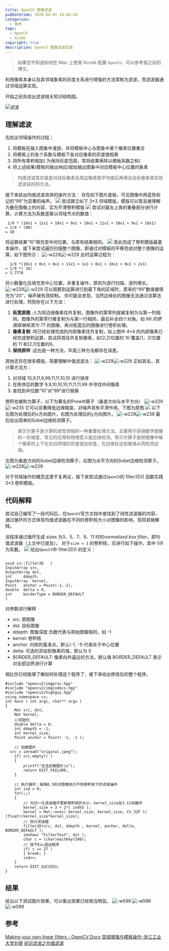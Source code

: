 ```yaml
---
title: OpenCV 图像滤波
pubDatetime: 2020-04-01 18:40:20
categories:
  - 技术
tags:
  - OpenCV
  - Xcode
copyright: true
description: OpenCV 图像滤波实践
---
```


> 如果您不知道如何在 Mac 上使用 Xcode 配置 `OpenCV`，可以参考我之前的博文。

利用像素本身以及其邻域象素的灰度关系进行增强的方法常称为滤波，而滤波器通过邻域运算实现。

开始之前先给出滤波相关知识结构图。

<!--more-->

![滤波](http://image.stephenfang.me/mweb/滤波.png)

## 理解滤波

先给出邻域操作的过程；

1. 将模板在输入图象中漫游，并将模板中心与图象中某个像素位置重合
2. 将模板上的各个系数与模板下各对应像素的灰度值相乘
3. 将所有乘积相加( 为保持灰度范围，常将结果再除以模板系数之和)
4. 将上述结果(模板的输出响应)赋给输出图象中对应模板中心位置的象素

> 均值滤波其实就是对目标像素及周边像素取平均值后再填会目标像素来实现滤波目的的方法。

接下来给出均值滤波具体的操作方法：
存在如下图片底板，可见图像中用蓝色标记的“99”为显著的噪声。
![](http://image.stephenfang.me/mweb/15857298630296.jpg)
尝试建立如下 3\*3 邻域模版，模版可以暂且被理解为叠在图像上的内容，实为平滑卷积模版
![](http://image.stephenfang.me/mweb/15857297422480.jpg)
尝试对最左上角的重叠部分进行计算，计算方法为系数逐乘以邻域节点的数值：

```
 1/9 * (10x1 + 11x1 + 10x1 + 9x1 + 10x1 + 11x1 + 10x1 + 9x1 + 10x1)
= 1/9 * (90)
= 10
```

将运算结果“10”填充至中间位置，与原有结果相同。
![](http://image.stephenfang.me/mweb/15857302402257.jpg)
至此完成了卷积模版最基本操作，接下来尝试遍历扫描整个图像，即通过对模板的平移完成对整个图像的运算，如下图所示：
![-w229](http://image.stephenfang.me/mweb/15857305800473.jpg)![-w229](http://image.stephenfang.me/mweb/15857305984728.jpg)
此时运算过程为：

```
  1/9 *(10x1 + 0x1 + 0x1 + 11x1 + 1x1 + 0x1 + 10x1 + 0x1 + 2x1)
= 1/9 *( 34)
= 3.7778
```

将小数量化后填充至中心位置，并重复操作，原则为逐行扫描，逐列增长。
![-w229](http://image.stephenfang.me/mweb/15857308419472.jpg)![-w229](http://image.stephenfang.me/mweb/15857308571783.jpg)
可以观察到运算进行到最下角的区域时，原来的“99”数值被填充为“20”，噪声被有效抑制。
你可能会发现，当然边缘处的图像无法通过该算法进行处理，然而存在以下方法：

1. **拓宽原图** :人为将边缘像素往外复制，图像外的第零列就被复制为与第一列相同，图像外的第零行被复制为与第一行相同，最后补全四个对角。如 6*6 的原图就被拓宽为 7*7 的图像，再对拓宽后的图像进行卷积处理。
2. **像素复制** :将已经处理完成的内部像素往外复制，如上图中 4\*4 的内部像素已经完成卷积运算，尝试将其往外复制像素，如(2,2)位置的 10 覆盖(1，2)位置的 11 和(2,1)位置的9。
3. **保持原样** :这也是一种方法，毕竟三种方法都存在误差。

其他还存在很多模版，简要理解中值滤波法：
![-w229](http://image.stephenfang.me/mweb/15857320034469.jpg)![-w229](http://image.stephenfang.me/mweb/15857320145830.jpg)
正如其名，其计算方法为：

1. 对邻域 10,9,11,9,99,11,11,10,10 进行排序
2. 在排序后的数字 9,9,10,10,10,11,11,11,99 中寻找中间像素
3. 查找到中位数“10”对”99“进行替换

卷积也被称为算子，以下为著名的Prewitt算子（垂直方向与水平方向）
![-w229](http://image.stephenfang.me/mweb/15857327960667.jpg)![-w235](http://image.stephenfang.me/mweb/15857328571767.jpg)
它可以显著降低边缘精度，对噪声具有平滑作用。下图为原图
![](http://image.stephenfang.me/mweb/15857329308611.jpg)
以下左图为处理后的x方向图片，右图为处理后的y方向图片。
![-w229](http://image.stephenfang.me/mweb/15857329552320.jpg)![-w238](http://image.stephenfang.me/mweb/15857329695411.jpg)
最后给出简单的Sobel边缘检测算子。

> 索贝尔算子是计算机视觉领域的一种重要处理方法。主要用于获得数字图像的一阶梯度，常见的应用和物理意义是边缘检测。索贝尔算子是把图像中每个像素的上下左右四领域的灰度值加权差，在边缘处达到极值从而检测边缘。

左图为垂直方向的Sobel边缘检测算子，右图为水平方向的Sobel边缘检测算子。
![-w229](http://image.stephenfang.me/mweb/15857325986198.jpg)![-w229](http://image.stephenfang.me/mweb/15857327147059.jpg)

对于邻域操作的概念这里不复再议，接下来尝试通过`OpenCV`的 filter2D() 函数实践 3\*3 卷积模板。

## 代码解释

尝试自己编写了一段代码后，在`OpenCV`官方文档中查找到了线性滤波器的内容，通过循环的方式体现均值滤波器在不同的卷积核大小对图像的影响，现将其做解释。

该程序通过循环生成 sizes 为3、5、7、9、11 时的*normalized box filter*，即均值滤波器（上文中已提及）。
对于`size = 3` 的卷积核，应进行如下操作，其中 1/9 为系数。
![](http://image.stephenfang.me/mweb/15857352054151.jpg)
给出`OpenCV`中 filter2D() 的定义：

```objc

void cv::filter2D	(
InputArray src,
OutputArray dst,
int 	ddepth,
InputArray 	kernel,
Point 	anchor = Point(-1,-1),
double 	delta = 0,
int 	borderType = BORDER_DEFAULT
)
```

对参数进行解释

- src: 原图像
- dst: 目标图像
- ddepth: 图像深度.负数代表与原始图像相同，如 -1
- kernel: 卷积核
- anchor: 内核的基准点，默认(-1, -1) 代表处于中心位置
- delta: 可选的添加到像素的值，默认为 0
- BORDER_DEFAULT: 像素向外逼近的方法，默认值 BORDER_DEFAULT 表示对全部边界进行计算

相比你已经能够了解如何处理这个程序了，接下来给出修改后的整个程序。

```objc
#include "opencv2/imgproc.hpp"
#include "opencv2/imgcodecs.hpp"
#include "opencv2/highgui.hpp"
using namespace cv;
int main ( int argc, char** argv )
{
    Mat src, dst;
    Mat kernel;
    //初始化
    double delta = 0;
    int ddepth = -1;
    int kernel_size;
    Point anchor = Point( -1, -1 );

    // 加载图片
  src = imread("original.jpeg");
    if( src.empty() )
    {
        printf("无法加载图片\n");
        return EXIT_FAILURE;
    }

    // 执行循环：每隔0.5秒对图像执行不同卷积核下的滤波操作
    int ind = 0;
    for(;;)
    {
        // 为归一化滤波循环更新卷积核的大小，kernel_size在3-11间循环
        kernel_size = 3 + 2*( ind%5 );
        kernel = Mat::ones( kernel_size, kernel_size, CV_32F )/ (float)(kernel_size*kernel_size);
        // 执行滤波器
        filter2D(src, dst, ddepth , kernel, anchor, delta, BORDER_DEFAULT );
        imshow( "FilterTest", dst );
        char c = (char)waitKey(500);
        // 按下Esc退出程序
        if( c == 27 )
        { break; }
        ind++;
    }
    return EXIT_SUCCESS;
}
```

## 结果

给出以下测试图片效果，可以看出效果已经相当明显。
![-w599](http://image.stephenfang.me/mweb/15857364490707.jpg)
![-w599](http://image.stephenfang.me/mweb/15857363805369.jpg)
![-w599](http://image.stephenfang.me/mweb/15857364391479.jpg)

## 参考

[Making your own linear filters - OpenCV Docs](https://docs.opencv.org/master/d4/dbd/tutorial_filter_2d.html)
[空域增强与模板操作-浙江工业大学刘盛](https://mooc1-1.chaoxing.com/coursedata/toPreview?courseId=207584971&dataId=132888374&objectId=491305c721a2802f01b830bba5507385)
[初识滤波之均值滤波](https://zhuanlan.zhihu.com/p/76188487)
